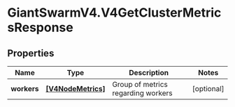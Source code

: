 # GiantSwarmV4.V4GetClusterMetricsResponse

## Properties
Name | Type | Description | Notes
------------ | ------------- | ------------- | -------------
**workers** | [**[V4NodeMetrics]**](V4NodeMetrics.md) | Group of metrics regarding workers | [optional] 


